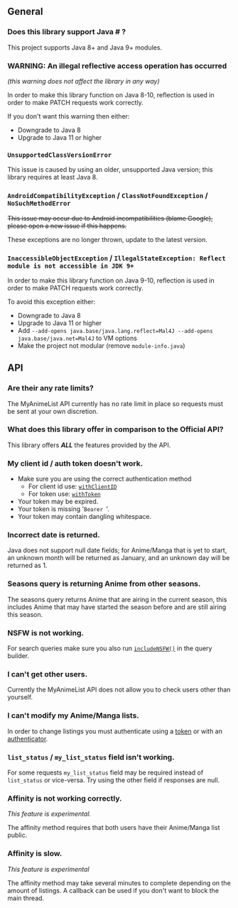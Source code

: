 ## General

### Does this library support Java # ?

This project supports Java 8+ and Java 9+ modules.

### WARNING: An illegal reflective access operation has occurred

*(this warning does not affect the library in any way)*

In order to make this library function on Java 8-10, reflection is used in order to make PATCH requests work correctly.

If you don't want this warning then either:

 - Downgrade to Java 8
 - Upgrade to Java 11 or higher

### `UnsupportedClassVersionError`

This issue is caused by using an older, unsupported Java version; this library requires at least Java 8.

### `AndroidCompatibilityException` / `ClassNotFoundException` / `NoSuchMethodError`

~~This issue may occur due to Android incompatibilities (blame Google), please open a new issue if this happens.~~

These exceptions are no longer thrown, update to the latest version.

### `InaccessibleObjectException` / `IllegalStateException: Reflect module is not accessible in JDK 9+`

In order to make this library function on Java 9-10, reflection is used in order to make PATCH requests work correctly.

To avoid this exception either:

 - Downgrade to Java 8
 - Upgrade to Java 11 or higher
 - Add `--add-opens java.base/java.lang.reflect=Mal4J --add-opens java.base/java.net=Mal4J` to VM options
 - Make the project not modular (remove `module-info.java`)

## API

### Are their any rate limits?

The MyAnimeList API currently has no rate limit in place so requests must be sent at your own discretion.

### What does this library offer in comparison to the Official API?

This library offers ***ALL*** the features provided by the API.

### My client id / auth token doesn't work.

 - Make sure you are using the correct authentication method
   - For client id use: [`withClientID`](https://docs.katsute.dev/mal4j/Mal4J/com/kttdevelopment/mal4j/MyAnimeList.html#withClientID(java.lang.String))
   - For token use: [`withToken`](https://docs.katsute.dev/mal4j/Mal4J/com/kttdevelopment/mal4j/MyAnimeList.html#withToken(java.lang.String))
 - Your token may be expired.
 - Your token is missing '`Bearer `'.
 - Your token may contain dangling whitespace.

### Incorrect date is returned.

Java does not support null date fields; for Anime/Manga that is yet to start, an unknown month will be returned as January, and an unknown day will be returned as 1.

### Seasons query is returning Anime from other seasons.

The seasons query returns Anime that are airing in the current season, this includes Anime that may have started the season before and are still airing this season.

### NSFW is not working.

For search queries make sure you also run [`includeNSFW()`](https://docs.katsute.dev/mal4j/Mal4J/com/kttdevelopment/mal4j/query/NSFW.html#includeNSFW()) in the query builder.

### I can't get other users.

Currently the MyAnimeList API does not allow you to check users other than yourself.

### I can't modify my Anime/Manga lists.

In order to change listings you must authenticate using a [token](https://docs.katsute.dev/mal4j/Mal4J/com/kttdevelopment/mal4j/MyAnimeList.html#withToken(java.lang.String)) or with an [authenticator](https://docs.katsute.dev/mal4j/Mal4J/com/kttdevelopment/mal4j/MyAnimeList.html#withAuthorization(dev.katsute.mal4j.MyAnimeListAuthenticator)).

### `list_status` / `my_list_status` field isn't working.

For some requests `my_list_status` field may be required instead of `list_status` or vice-versa. Try using the other field if responses are null.

### Affinity is not working correctly.

*This feature is experimental.*

The affinity method requires that both users have their Anime/Manga list public.

### Affinity is slow.

*This feature is experimental*

The affinity method may take several minutes to complete depending on the amount of listings. A callback can be used if you don't want to block the main thread.